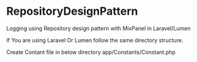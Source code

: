 # RepositoryDesignPattern
Logging using Repository design pattern with MixPanel in Laravel/Lumen


If You are using Laravel Or Lumen follow the same directory structure.

Create Contant file in below directory
app/Constants/Constant.php

 
<?php

namespace App\Constants;


class Constant
{


    /* MixPanel */
    const MIXPANEL= "MIXPANEL";
    const MIXPANELPROJECTKEY = "PROJECT_KEY";
    const MIXPANELVAMDELETEUSEREVENTLOG = "VAP_DeleteUserLog";

}
?>

